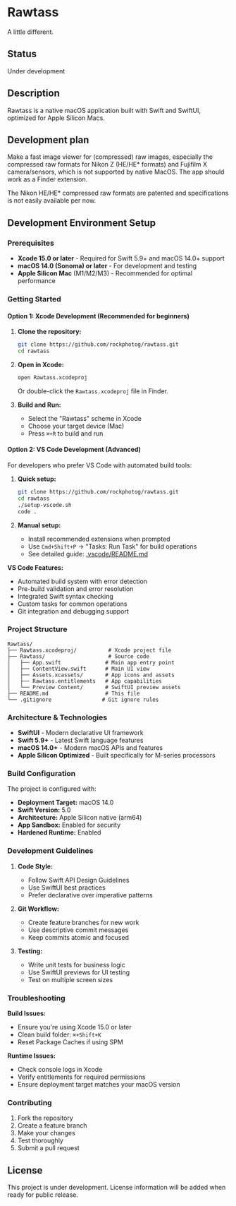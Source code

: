 # Rawtass

A little different.

## Status

Under development

## Description

Rawtass is a native macOS application built with Swift and SwiftUI, optimized for Apple Silicon Macs.

## Development plan

Make a fast image viewer for (compressed) raw images, especially the compressed raw formats for Nikon Z (HE/HE* formats) and Fujifilm X camera/sensors, which is not supported by native MacOS. The app should work as a Finder extension.

The Nikon HE/HE* compressed raw formats are patented and specifications is not easily available per now. 

## Development Environment Setup

### Prerequisites

- **Xcode 15.0 or later** - Required for Swift 5.9+ and macOS 14.0+ support
- **macOS 14.0 (Sonoma) or later** - For development and testing
- **Apple Silicon Mac** (M1/M2/M3) - Recommended for optimal performance

### Getting Started

#### Option 1: Xcode Development (Recommended for beginners)

1. **Clone the repository:**
   ```bash
   git clone https://github.com/rockphotog/rawtass.git
   cd rawtass
   ```

2. **Open in Xcode:**
   ```bash
   open Rawtass.xcodeproj
   ```
   
   Or double-click the `Rawtass.xcodeproj` file in Finder.

3. **Build and Run:**
   - Select the "Rawtass" scheme in Xcode
   - Choose your target device (Mac)
   - Press `⌘+R` to build and run

#### Option 2: VS Code Development (Advanced)

For developers who prefer VS Code with automated build tools:

1. **Quick setup:**
   ```bash
   git clone https://github.com/rockphotog/rawtass.git
   cd rawtass
   ./setup-vscode.sh
   code .
   ```

2. **Manual setup:**
   - Install recommended extensions when prompted
   - Use `Cmd+Shift+P` → "Tasks: Run Task" for build operations
   - See detailed guide: [.vscode/README.md](.vscode/README.md)

**VS Code Features:**
- Automated build system with error detection
- Pre-build validation and error resolution
- Integrated Swift syntax checking
- Custom tasks for common operations
- Git integration and debugging support

### Project Structure

```
Rawtass/
├── Rawtass.xcodeproj/          # Xcode project file
├── Rawtass/                    # Source code
│   ├── App.swift              # Main app entry point
│   ├── ContentView.swift      # Main UI view
│   ├── Assets.xcassets/       # App icons and assets
│   ├── Rawtass.entitlements   # App capabilities
│   └── Preview Content/       # SwiftUI preview assets
├── README.md                  # This file
└── .gitignore                # Git ignore rules
```

### Architecture & Technologies

- **SwiftUI** - Modern declarative UI framework
- **Swift 5.9+** - Latest Swift language features
- **macOS 14.0+** - Modern macOS APIs and features
- **Apple Silicon Optimized** - Built specifically for M-series processors

### Build Configuration

The project is configured with:
- **Deployment Target:** macOS 14.0
- **Swift Version:** 5.0
- **Architecture:** Apple Silicon native (arm64)
- **App Sandbox:** Enabled for security
- **Hardened Runtime:** Enabled

### Development Guidelines

1. **Code Style:**
   - Follow Swift API Design Guidelines
   - Use SwiftUI best practices
   - Prefer declarative over imperative patterns

2. **Git Workflow:**
   - Create feature branches for new work
   - Use descriptive commit messages
   - Keep commits atomic and focused

3. **Testing:**
   - Write unit tests for business logic
   - Use SwiftUI previews for UI testing
   - Test on multiple screen sizes

### Troubleshooting

**Build Issues:**
- Ensure you're using Xcode 15.0 or later
- Clean build folder: `⌘+Shift+K`
- Reset Package Caches if using SPM

**Runtime Issues:**
- Check console logs in Xcode
- Verify entitlements for required permissions
- Ensure deployment target matches your macOS version

### Contributing

1. Fork the repository
2. Create a feature branch
3. Make your changes
4. Test thoroughly
5. Submit a pull request

## License

This project is under development. License information will be added when ready for public release.
